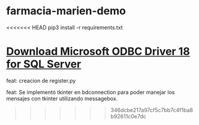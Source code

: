 # farmacia-marien-demo

<<<<<<< HEAD
pip3 install -r requirements.txt

[Download Microsoft ODBC Driver 18 for SQL Server](https://learn.microsoft.com/en-us/sql/connect/odbc/download-odbc-driver-for-sql-server?view=sql-server-ver16#download-for-windows) 
=======
feat: creacion de register.py

feat: Se implementó tkinter en bdconnection para poder manejar los mensajes con tkinter utilizando messagebox.
>>>>>>> 346dcbe217a97cf5c7bb7c4f1ba8b92611c0e7dc
